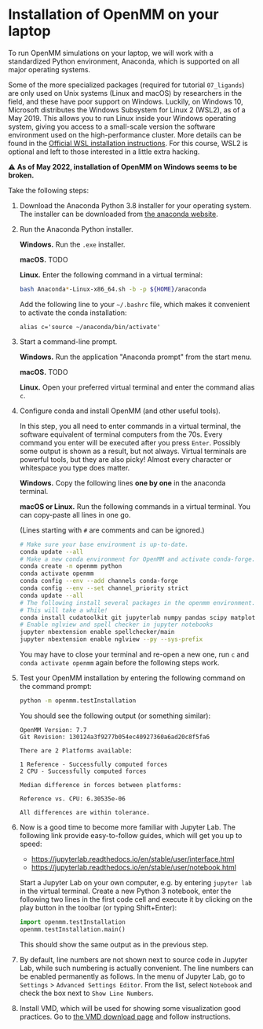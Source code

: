 # Installation of OpenMM on your laptop

To run OpenMM simulations on your laptop, we will work with a standardized Python environment, Anaconda, which is supported on all major operating systems.

Some of the more specialized packages (required for tutorial `07_ligands`) are only used on Unix systems (Linux and macOS) by researchers in the field, and these have poor support on Windows.
Luckily, on Windows 10, Microsoft distributes the Windows Subsystem for Linux 2 (WSL2), as of a May 2019.
This allows you to run Linux inside your Windows operating system, giving you access to a small-scale version the software environment used on the high-performance cluster.
More details can be found in the [Official WSL installation instructions](https://docs.microsoft.com/en-us/windows/wsl/install-win10).
For this course, WSL2 is optional and left to those interested in a little extra hacking.

:warning: **As of May 2022, installation of OpenMM on Windows seems to be broken.**

Take the following steps:

1. Download the Anaconda Python 3.8 installer for your operating system.
   The installer can be downloaded from [the anaconda website](https://www.anaconda.com/distribution/).

1. Run the Anaconda Python installer.

   **Windows.** Run the `.exe` installer.

   **macOS.** TODO

   **Linux.** Enter the following command in a virtual terminal:

   ```bash
   bash Anaconda*-Linux-x86_64.sh -b -p ${HOME}/anaconda
   ```

   Add the following line to your `~/.bashrc` file, which makes it convenient to activate the conda installation:

   ```
   alias c='source ~/anaconda/bin/activate'
   ```

1. Start a command-line prompt.

   **Windows.** Run the application "Anaconda prompt" from the start menu.

   **macOS.** TODO

   **Linux.** Open your preferred virtual terminal and enter the command alias `c`.

1. Configure conda and install OpenMM (and other useful tools).

   In this step, you all need to enter commands in a virtual terminal, the software equivalent of terminal computers from the 70s.
   Every command you enter will be executed after you press `Enter`.
   Possibly some output is shown as a result, but not always.
   Virtual terminals are powerful tools, but they are also picky!
   Almost every character or whitespace you type does matter.

   **Windows.** Copy the following lines **one by one** in the anaconda terminal.

   **macOS or Linux.** Run the following commands in a virtual terminal. You can copy-paste all lines in one go.

   (Lines starting with `#` are comments and can be ignored.)

   ```bash
   # Make sure your base environment is up-to-date.
   conda update --all
   # Make a new conda environment for OpenMM and activate conda-forge.
   conda create -n openmm python
   conda activate openmm
   conda config --env --add channels conda-forge
   conda config --env --set channel_priority strict
   conda update --all
   # The following install several packages in the openmm environment.
   # This will take a while!
   conda install cudatoolkit git jupyterlab numpy pandas scipy matplotlib ipympl rdkit openbabel openmm mdtraj nglview pymbar pdbfixer parmed jupyter_contrib_nbextensions
   # Enable nglview and spell checker in jupyter notebooks
   jupyter nbextension enable spellchecker/main
   jupyter nbextension enable nglview --py --sys-prefix
   ```

   You may have to close your terminal and re-open a new one, run `c` and `conda activate openmm` again before the following steps work.

1. Test your OpenMM installation by entering the following command on the command prompt:

   ```bash
   python -m openmm.testInstallation
   ```

   You should see the following output (or something similar):

   ```
   OpenMM Version: 7.7
   Git Revision: 130124a3f9277b054ec40927360a6ad20c8f5fa6

   There are 2 Platforms available:

   1 Reference - Successfully computed forces
   2 CPU - Successfully computed forces

   Median difference in forces between platforms:

   Reference vs. CPU: 6.30535e-06

   All differences are within tolerance.
   ```

1. Now is a good time to become more familiar with Jupyter Lab. The following link provide easy-to-follow guides, which will get you up to speed:

   - https://jupyterlab.readthedocs.io/en/stable/user/interface.html
   - https://jupyterlab.readthedocs.io/en/stable/user/notebook.html

   Start a Jupyter Lab on your own computer, e.g. by entering `jupyter lab` in the virtual terminal.
   Create a new Python 3 notebook, enter the following two lines in the first code cell and execute it by clicking on the play button in the toolbar (or typing Shift+Enter):

   ```python
   import openmm.testInstallation
   openmm.testInstallation.main()
    ```

   This should show the same output as in the previous step.

1. By default, line numbers are not shown next to source code in Jupyter Lab, while such numbering is actually convenient.
   The line numbers can be enabled permanently as follows.
   In the menu of Jupyter Lab, go to `Settings` > `Advanced Settings Editor`.
   From the list, select `Notebook` and check the box next to `Show Line Numbers`.

1. Install VMD, which will be used for showing some visualization good practices.
   Go to [the VMD download page](https://www.ks.uiuc.edu/Development/Download/download.cgi?PackageName=VMD) and follow instructions.
